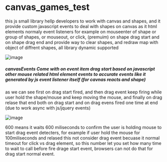 # canvas_games_test
this js small library hellp developers to work with canvas and shapes, and it provide custom javascript events to deal with shapes on canvas as it html elements normaly event listeners
for example on mouseenter of shape or group of shapes, or mouseout, or click, (premuim) on shape drag start and on shape drag end and provide way to clear shapes, and redraw map with object of diffrent shapes, all library dynamic supported

![image](https://user-images.githubusercontent.com/55125302/196030163-36915509-1532-4733-bb89-beb98d917dd5.png)


##### canvasEvents Come with on event item drag start based on javascript other mouse related html element events to accurate events like it generated by js event listener itself (for cavnas reacts and shape)

as we can see first on drag start fired, and then drag event keep firing while user hold the shape/mouse and keep moving the mouse, and finally on drag relase that end both on drag start and on drag evens fired one time at end (due to work async with js/jquery events)


![image](https://user-images.githubusercontent.com/55125302/196045211-4e89ab33-30ab-4280-a632-a3b880fcd52e.png)

600 means it waits 600 miliseconds to confirm the user is holding mouse to start drag event detecters, for example if user hold the mouse for 100miliseconds and relased this not consider drag event becuase it normal timeout for click vs drag element, so this number let you set how many time to wait to call before fire drage start event, browsers can not do that for drag start normal event.
